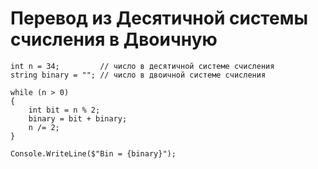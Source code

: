 # Перевод из Десятичной системы счисления в Двоичную

```
int n = 34;         // число в десятичной системе счисления
string binary = ""; // число в двоичной системе счисления

while (n > 0)
{
    int bit = n % 2;
    binary = bit + binary;
    n /= 2;
}

Console.WriteLine($"Bin = {binary}");
```